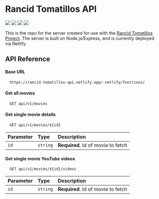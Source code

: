 # Rancid Tomatillos API

<p align="left">
  <img src="https://img.shields.io/badge/JavaScript-F7DF1E?style=for-the-badge&logo=javascript&logoColor=black" />
  <img src="https://img.shields.io/badge/Node.js-43853D?style=for-the-badge&logo=node.js&logoColor=white" />
  <img src="https://img.shields.io/badge/Express.js-404D59?style=for-the-badge" />
  <img src="https://img.shields.io/badge/Netlify-00C7B7?style=for-the-badge&logo=netlify&logoColor=white" />
</p>

This is the repo for the server created for use with the [Rancid Tomatillos Project](https://github.com/sam-rice/rancid-tomatillos). The server is built on Node.js/Express, and is currently deployed via Netlify.


## API Reference

#### Base URL

```http
  https://rancid-tomatillos-api.netlify.app/.netlify/functions/
```

#### Get all movies

```http
  GET api/v1/movies
```

#### Get single movie details

```http
  GET api/v1/movies/${id}
```

| Parameter | Type     | Description                       |
| :-------- | :------- | :-------------------------------- |
| `id`      | `string` | **Required**. Id of movie to fetch |

#### Get single movie YouTube videos

```http
  GET api/v1/movies/${id}/videos
```

| Parameter | Type     | Description                       |
| :-------- | :------- | :-------------------------------- |
| `id`      | `string` | **Required**. Id of movie to fetch |


